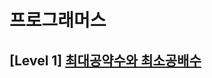 # 프로그래머스 
## [Level 1] [최대공약수와 최소공배수][link]

[link]: https://programmers.co.kr/learn/courses/30/lessons/12940
